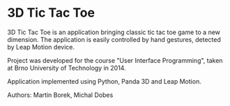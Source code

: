 # 3D Tic Tac Toe
3D Tic Tac Toe is an application bringing classic tic tac toe game to a new dimension. The application is easily controlled by hand gestures, detected by Leap Motion device.

Project was developed for the course "User Interface Programming", taken at Brno University of Technology in 2014.

Application implemented using Python, Panda 3D and Leap Motion.

Authors: Martin Borek, Michal Dobes
